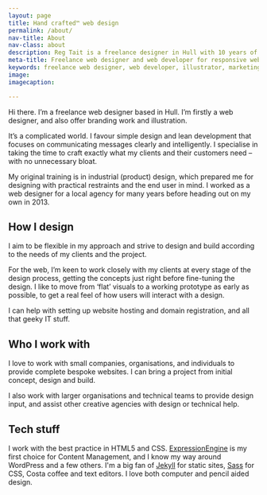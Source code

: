 ```yaml
---
layout: page
title: Hand crafted™ web design
permalink: /about/
nav-title: About
nav-class: about
description: Reg Tait is a freelance designer in Hull with 10 years of experience in web development.
meta-title: Freelance web designer and web developer for responsive websites
keywords: freelance web designer, web developer, illustrator, marketing agency, Hull, agency, firm, shop, studio, practice
image: 
imagecaption:

---
```


Hi there. I’m a freelance web designer based in Hull. I’m firstly a web designer, and also offer branding work and illustration.

It’s a complicated world. I favour simple design and lean development that focuses on communicating messages clearly and intelligently. I specialise in taking the time to craft exactly what my clients and their customers need – with no unnecessary bloat.

My original training is in industrial (product) design, which prepared me for designing with practical restraints and the end user in mind. I worked as a web designer for a local agency for many years before heading out on my own in 2013.

## How I design

I aim to be flexible in my approach and strive to design and build according to the needs of my clients and the project.

For the web, I’m keen to work closely with my clients at every stage of the design process, getting the concepts just right before fine-tuning the design. I like to move from ‘flat’ visuals to a working prototype as early as possible, to get a real feel of how users will interact with a design.

I can help with setting up website hosting and domain registration, and all that geeky IT stuff.

## Who I work with

I love to work with small companies, organisations, and individuals to provide complete bespoke websites. I can bring a project from initial concept, design and build.

I also work with larger organisations and technical teams to provide design input, and assist other creative agencies with design or technical help.

## Tech stuff

I work with the best practice in HTML5 and CSS. [ExpressionEngine](https://ellislab.com/expressionengine) is my first choice for Content Management, and I know my way around WordPress and a few others. I'm a big fan of [Jekyll](http://jekyllrb.com/) for static sites, [Sass](http://sass-lang.com/) for CSS, Costa coffee and text editors. I love both computer and pencil aided design.